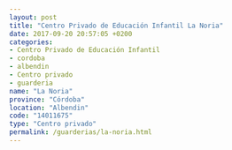 ```yaml
---
layout: post
title: "Centro Privado de Educación Infantil La Noria"
date: 2017-09-20 20:57:05 +0200
categories:
- Centro Privado de Educación Infantil
- cordoba
- albendin
- Centro privado
- guarderia
name: "La Noria"
province: "Córdoba"
location: "Albendin"
code: "14011675"
type: "Centro privado"
permalink: /guarderias/la-noria.html
---
```

